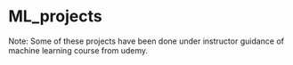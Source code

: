 # ML_projects
Note: Some of these projects have been done under instructor guidance of machine learning course from udemy.
